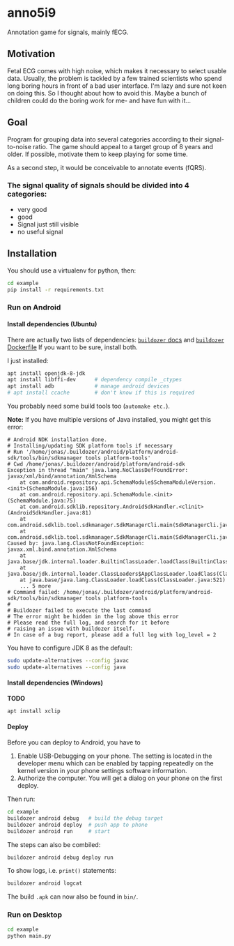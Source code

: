 # anno5i9

Annotation game for signals, mainly fECG.


## Motivation

Fetal ECG comes with high noise, which makes it necessary to select usable data.  Usually, the problem is tackled by a few trained scientists who spend long boring hours in front of a bad user interface. I'm lazy and sure not keen on doing this. So I thought about how to avoid this. Maybe a bunch of children could do the boring work for me- and have fun with it...


## Goal

Program for grouping data into several categories according to their signal-to-noise ratio. The game should appeal to a target group of 8 years and older. If possible, motivate them to keep playing for some time.

As a second step, it would be conceivable to annotate events (fQRS).


### The signal quality of signals should be divided into 4 categories:

- very good
- good
- Signal just still visible
- no useful signal


## Installation

You should use a virtualenv for python, then:
```sh
cd example
pip install -r requirements.txt
```

### Run on Android

#### Install dependencies (Ubuntu)

There are actually two lists of dependencies: [`buildozer` docs](https://buildozer.readthedocs.io/en/latest/installation.html#targeting-android) and [`buildozer` Dockerfile](https://github.com/kivy/buildozer/blob/master/Dockerfile#L45-L65)
If you want to be sure, install both.

I just installed:
```sh
apt install openjdk-8-jdk
apt install libffi-dev      # dependency compile _ctypes
apt install adb             # manage android devices
# apt install ccache        # don't know if this is required
```
You probably need some build tools too (`automake etc.`).

**Note:** If you have multiple versions of Java installed, you might get this error:

```
# Android NDK installation done.
# Installing/updating SDK platform tools if necessary
# Run '/home/jonas/.buildozer/android/platform/android-sdk/tools/bin/sdkmanager tools platform-tools'
# Cwd /home/jonas/.buildozer/android/platform/android-sdk
Exception in thread "main" java.lang.NoClassDefFoundError: javax/xml/bind/annotation/XmlSchema
	at com.android.repository.api.SchemaModule$SchemaModuleVersion.<init>(SchemaModule.java:156)
	at com.android.repository.api.SchemaModule.<init>(SchemaModule.java:75)
	at com.android.sdklib.repository.AndroidSdkHandler.<clinit>(AndroidSdkHandler.java:81)
	at com.android.sdklib.tool.sdkmanager.SdkManagerCli.main(SdkManagerCli.java:73)
	at com.android.sdklib.tool.sdkmanager.SdkManagerCli.main(SdkManagerCli.java:48)
Caused by: java.lang.ClassNotFoundException: javax.xml.bind.annotation.XmlSchema
	at java.base/jdk.internal.loader.BuiltinClassLoader.loadClass(BuiltinClassLoader.java:583)
	at java.base/jdk.internal.loader.ClassLoaders$AppClassLoader.loadClass(ClassLoaders.java:178)
	at java.base/java.lang.ClassLoader.loadClass(ClassLoader.java:521)
	... 5 more
# Command failed: /home/jonas/.buildozer/android/platform/android-sdk/tools/bin/sdkmanager tools platform-tools
# 
# Buildozer failed to execute the last command
# The error might be hidden in the log above this error
# Please read the full log, and search for it before
# raising an issue with buildozer itself.
# In case of a bug report, please add a full log with log_level = 2
```

You have to configure JDK 8 as the default:
```sh
sudo update-alternatives --config javac
sudo update-alternatives --config java
```


#### Install dependencies (Windows)

**TODO**

```sh
apt install xclip
```

#### Deploy

Before you can deploy to Android, you have to 
1. Enable USB-Debugging on your phone. The setting is located in the developer menu which can be enabled by tapping repeatedly on the kernel version in your phone settings software information.
2. Authorize the computer. You will get a dialog on your phone on the first deploy.

Then run:
```sh
cd example
buildozer android debug   # build the debug target
buildozer android deploy  # push app to phone
buildozer android run     # start
```

The steps can also be combiled:
```sh
buildozer android debug deploy run
```

To show logs, i.e. `print()` statements:
```sh
buildozer android logcat
```

The build `.apk` can now also be found in `bin/`.


### Run on Desktop

```sh
cd example
python main.py
```
